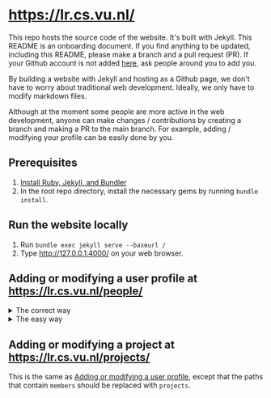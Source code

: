 # https://lr.cs.vu.nl/

This repo hosts the source code of the website. It's built with Jekyll.
This README is an onboarding document. If you find anything to be updated, including
this README, please make a branch and a pull request (PR). If your Github account is not
added [here](https://github.com/orgs/lr-vu/people), ask people around you to add you.

By building a website with Jekyll and hosting as a Github page, we don't have to worry
about traditional web development. Ideally, we only have to modify markdown files.

Although at the moment some people are more active in the web development, anyone can 
make changes / contributions by creating a branch and making a PR to the main
branch. For example, adding / modifying your profile can be easily done by you.

## Prerequisites

1. [Install Ruby, Jekyll, and Bundler](https://jekyllrb.com/docs/)
1. In the root repo directory, install the necessary gems by running `bundle install`.

## Run the website locally

1. Run `bundle exec jekyll serve --baseurl /`
1. Type http://127.0.0.1:4000/ on your web browser.

## Adding or modifying a user profile at https://lr.cs.vu.nl/people/

<details>
   <summary>The correct way</summary>

1. Clone this repo by running `git clone https://github.com/lr-vu/site.git`
1. Create a new branch (e.g., `git checkout -b add-bob`)
1. Add your profile image in [`./images/members/`](./images/members/).
1. Add your entry in [`./_data/members.yml`](./_data/members.yml). The names are ordered
   in an alphabetical order.
1. [Test locally if it works](#run-the-website-locally).
1. Push your code to Github (e.g., `git push --set-upstream origin add-bob`)
1. [Create a PR to the main branch](https://github.com/lr-vu/site/pulls). Add reviewers who can check your code (e.g., Taewoon Kim).
1. After the PR is merged, see if it works [here](https://lr.cs.vu.nl/people/).

</details>

<details>
   <summary>The easy way</summary>

1. Add your profile image [here](https://github.com/lr-vu/site/tree/main/images/members),
   by clicking the button "Add file/Upload files"
1. Add your entry [here](https://github.com/lr-vu/site/blob/main/_data/members.yml), by
   clicking pencil icon button. The names are ordered in an alphabetical order.
1. See if it works [here](https://lr.cs.vu.nl/people/).

</details>

## Adding or modifying a project at https://lr.cs.vu.nl/projects/

This is the same as [Adding or modifying a user profile](#adding-or-modifying-a-user-profile-at-httpslrcsvunlpeople), except that the paths that
contain `members` should be replaced with `projects`.
